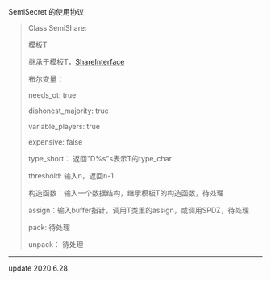 SemiSecret 的使用协议

> Class SemiShare:
>
> 模板T
>
> 继承于模板T，[ShareInterface](ShareInterface_h.md)
>
> 布尔变量：
>
> needs_ot: true
>
> dishonest_majority: true
>
> variable_players: true
>
> expensive: false
>
> type_short： 返回"D%s"s表示T的type_char
>
> threshold: 输入n，返回n-1
>
> 构造函数：输入一个数据结构，继承模板T的构造函数，待处理
>
> assign：输入buffer指针，调用T类里的assign，或调用SPDZ<SemiShare>，待处理
>
> pack: 待处理
>
> unpack： 待处理

***

update 2020.6.28

